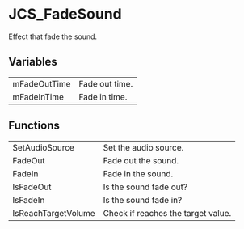 # JCS_FadeSound

Effect that fade the sound.


## Variables

<table>
  <tr>
    <td>mFadeOutTime</td>
    <td>Fade out time.</td>
  </tr>
  <tr>
    <td>mFadeInTime</td>
    <td>Fade in time.</td>
  </tr>
</table>


## Functions

<table>
  <tr>
    <td>SetAudioSource</td>
    <td>Set the audio source.</td>
  </tr>
  <tr>
    <td>FadeOut</td>
    <td>Fade out the sound.</td>
  </tr>
  <tr>
    <td>FadeIn</td>
    <td>Fade in the sound.</td>
  </tr>
  <tr>
    <td>IsFadeOut</td>
    <td>Is the sound fade out?</td>
  </tr>
  <tr>
    <td>IsFadeIn</td>
    <td>Is the sound fade in?</td>
  </tr>
  <tr>
    <td>IsReachTargetVolume</td>
    <td>Check if reaches the target value.</td>
  </tr>
</table>
